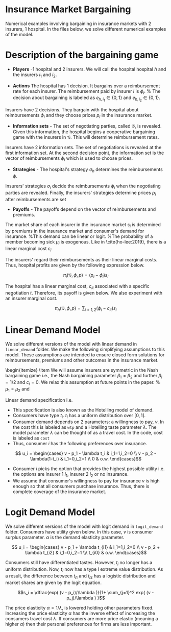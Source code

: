 # Insurance Market Bargaining
Numerical examples involving bargaining in insurance markets with 2 insurers, 1 hospital. In the files below, we solve different numerical examples of the model.

# Description of the bargaining game

* **Players** -1 hospital and 2 insurers. We will call the hospital hospital $h$ and the insurers $i_1$ and $i_2$.

* **Actions** The hospital has 1 decision. It bargains over a reimbursement rate for each insurer. The reimbursement paid by insurer $i$ is $\phi_i$.
 % The decision about bargaining is labeled as $e_{h,i_1} \in \{0,1\}$ and $e_{h,i_2} \in \{0,1\}$. 

 Insurers have 2 decisions. They bargain with the hospital about reimbursements $\phi_i$ and they choose prices $p_i$ in the insurance market. 

* **Information sets** - The set of negotiating parties, called $\mathcal{G}$, is revealed. Given this information, the hospital begins a cooperative bargaining game with the insurers in $\mathcal{G}$. This will determine reimbursement rates. 

Insurers have 2 information sets. The set of negotiations is revealed at the first information set. At the second  decision point, the information set is  the vector of reimbursements $\phi_i$ which is used to choose prices.



* **Strategies** - The hospital's strategy $\sigma_h$ determines the reimbursements $\phi$.

Insurers' strategies $\sigma_i$ decide the reimbursements $\phi_i$ when the negotiating parties are revealed. Finally,  the insurers' strategies determine prices $p_i$ after reimbursements are set


* **Payoffs** - The payoffs depend on the vector of reimbursements and premiums.

The market share of each insurer in the insurance market $s_i$ is determined by premiums in the insurance market and consumer's demand for insurance. %This demand can be linear or logit. %The probability of a member becoming sick $\mu_i$ is exogenous. Like in \cite{ho-lee:2019}, there is a linear marginal cost $c_i$

The insurers' regard their reimbursements as their linear marginal costs. Thus, hospital profits are given by the following expression below. 

$$\pi_i(\mathcal{G},\phi,p) =  (p_i - \phi_i ) s_i  $$

The hospital has a linear marginal cost, $c_{it}$ associated with a specific negotiation $t$. Therefore, its payoff is given below. We also experiment with an insurer marginal cost.

$$\pi_h(\mathcal{G},\phi,p) = \sum_{i=1,2} (\phi_i - c_{it})s_i$$

# Linear Demand Model

We solve different versions of the model with linear demand in `linear_demand` folder. We make the following simplifying assumptions to this model. These assumptions are intended to ensure closed form solutions for reimbursements, premiums and other outcomes in the insurance market.

\begin{itemize}
\item We will assume insurers are symmetric in the Nash bargaining game i.e., the Nash bargaining parameter $\beta_1 = \beta_2$ and further $\beta_i = 1/2$ and $c_i = 0$. We relax this assumption at future points in the paper. % $\mu_1 = \mu_2$ and 

Linear demand specification i.e. 

* This specification is also known as the Hotelling model of demand.
* Consumers have type $t_i$. $t_i$ has a uniform distribution over $[0,1]$.
* Consumer demand depends on 2 parameters: a willingness to pay, $v$. In the cost this is labeled as `wtp` and a Hotelling taste parameter $\lambda$. The model parameter $\lambda$ can be thought of as a travel cost. In the code, cost is labeled as `cost`
* Thus, consumer $i$ has the following preferences over insurance. 

$$ u_i =  \begin{cases} 
v - p_1 -   \lambda t_i  & i_1=1,i_2=0 \\
v -  p_2 - \lambda(1-t_i) & i_1=0,i_2=1 \\
0 & o.w.
 \end{cases}$$

* Consumer $i$ picks the option that provides the highest possible utility i.e. the options are insurer 1 $i_1$, insurer 2 $i_2$ or no insurance.
* We assume that consumer's willingness to pay for insurance $v$ is high enough so that all consumers purchase insurance. Thus, there is complete coverage of the insurance market.

# Logit Demand Model

We solve different versions of the model with logit demand in `logit_demand` folder.  Consumers have utility given below. In this case, $v$ is consumer surplus parameter. $\alpha$ is the demand elasticity parameter. 

$$ u_i =  \begin{cases} 
v -  p_1 +   \lambda t_{i1}  & i_1=1,i_2=0 \\
v -  p_2 + \lambda t_{i2}  & i_1=0,i_2=1 \\\
t_{i0} & o.w.
 \end{cases}$$

Consumers still have differentiated tastes. However, $t_{i}$ no longer has a uniform distribution. Now, $t_{i}$ now has a type I extreme value distribution. As a result, the difference between $t_{i1}$ and $t_{i2}$ has a logistic distribution and market shares are given by the logit equation.

$$s_i = \dfrac{exp( (v  -  p_i)/\lambda )}{1+ \sum_{j=1}^2 exp( (v -  p_j)/\lambda  ) }$$

The price elasticity $\alpha = 1/\lambda$, is lowered holding other parameters fixed. Increasing the price elasticity $\alpha$ has the inverse effect of increasing the consumers travel cost $\lambda$. If consumers are more price elastic (meaning a higher $\alpha$) then their personal preferences for firms are less important.

